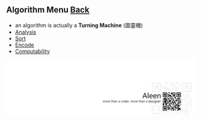 ## Algorithm Menu	[Back](./../README.md)

- an algorithm is actually a **Turning Machine** (圖靈機) 
- [Analysis](./Analysis/Analysis.md)
- [Sort](./Sort/Sort.md)
- [Encode](./Encode/Encode.md)
- [Computability](./Computability/Computability.md)

<a href="http://aleen42.github.io/" target="_blank" ><img src="./../pic/tail.gif"></a>
